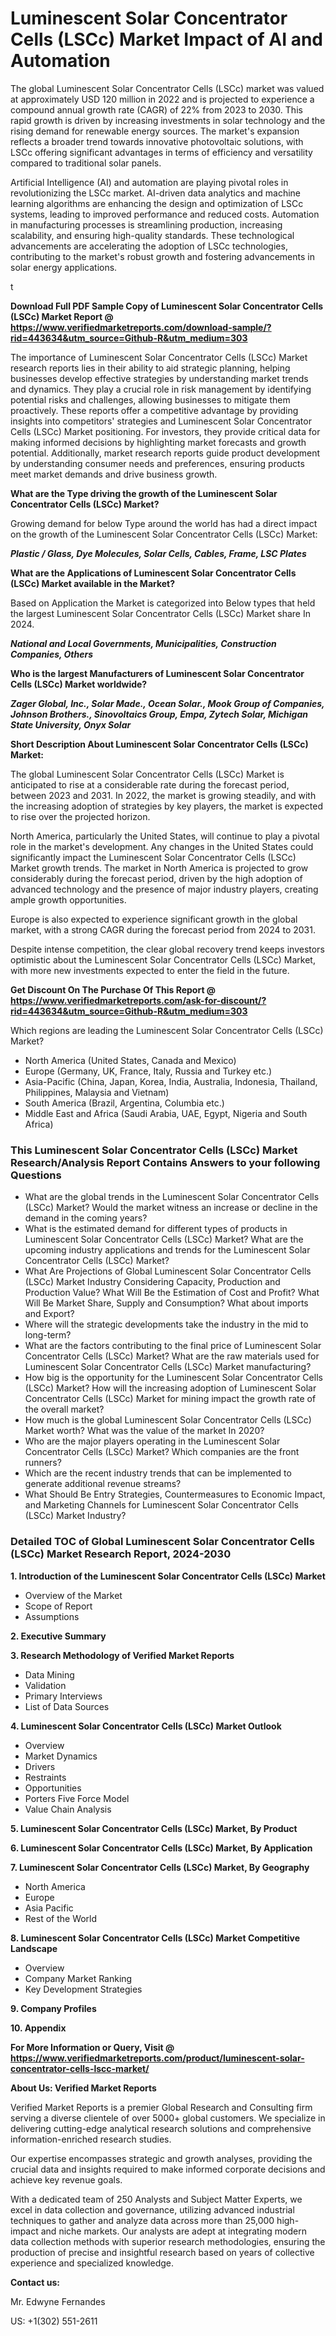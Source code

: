 <meta name="title" content="Global Luminescent Solar Concentrator Cells (LSCc) Market Impact of AI and Automation"><meta name="description" content="The global Luminescent Solar Concentrator Cells (LSCc) market was valued at approximately USD 120 million in 2022 and is projected to experience a compound annual grow"><meta name="title" content="Luminescent Solar Concentrator Cells (LSCc) Market Size, Share, Scope, Trends, Growth, Opportunities, Analysis, Forecast"><h1>Luminescent Solar Concentrator Cells (LSCc) Market Impact of AI and Automation</h1><p>The global Luminescent Solar Concentrator Cells (LSCc) market was valued at approximately USD 120 million in 2022 and is projected to experience a compound annual growth rate (CAGR) of 22% from 2023 to 2030. This rapid growth is driven by increasing investments in solar technology and the rising demand for renewable energy sources. The market's expansion reflects a broader trend towards innovative photovoltaic solutions, with LSCc offering significant advantages in terms of efficiency and versatility compared to traditional solar panels.</p><p>Artificial Intelligence (AI) and automation are playing pivotal roles in revolutionizing the LSCc market. AI-driven data analytics and machine learning algorithms are enhancing the design and optimization of LSCc systems, leading to improved performance and reduced costs. Automation in manufacturing processes is streamlining production, increasing scalability, and ensuring high-quality standards. These technological advancements are accelerating the adoption of LSCc technologies, contributing to the market's robust growth and fostering advancements in solar energy applications.</p>t</p><p id="" class=""><strong>Download Full PDF Sample Copy of Luminescent Solar Concentrator Cells (LSCc) Market Report @ <a href="https://www.verifiedmarketreports.com/download-sample/?rid=443634&utm_source=Github-R&utm_medium=303" target="_blank">https://www.verifiedmarketreports.com/download-sample/?rid=443634&utm_source=Github-R&utm_medium=303</a></strong></p><p>The importance of&nbsp;Luminescent Solar Concentrator Cells (LSCc) Market research reports lies in their ability to aid strategic planning, helping businesses develop effective strategies by understanding market trends and dynamics. They play a crucial role in risk management by identifying potential risks and challenges, allowing businesses to mitigate them proactively. These reports offer a competitive advantage by providing insights into competitors' strategies and Luminescent Solar Concentrator Cells (LSCc) Market positioning. For investors, they provide critical data for making informed decisions by highlighting market forecasts and growth potential. Additionally, market research reports guide product development by understanding consumer needs and preferences, ensuring products meet market demands and drive business growth.</p><p><strong>What are the&nbsp;Type driving the growth of the Luminescent Solar Concentrator Cells (LSCc) Market?</strong></p><p id="" class="">Growing demand for below Type around the world has had a direct impact on the growth of the Luminescent Solar Concentrator Cells (LSCc) Market:</p><em><strong>Plastic / Glass, Dye Molecules, Solar Cells, Cables, Frame, LSC Plates</strong></em></p><strong>What are the&nbsp;Applications&nbsp;of Luminescent Solar Concentrator Cells (LSCc) Market available in the Market?</strong></p><p id="" class="">Based on Application the Market is categorized into Below types that held the largest Luminescent Solar Concentrator Cells (LSCc) Market share In 2024.</p><em><strong>National and Local Governments, Municipalities, Construction Companies, Others</strong></em></p><strong>Who is the largest Manufacturers of Luminescent Solar Concentrator Cells (LSCc) Market worldwide?</strong></p><p><em><strong>Zager Global, Inc., Solar Made., Ocean Solar., Mook Group of Companies, Johnson Brothers., Sinovoltaics Group, Empa, Zytech Solar, Michigan State University, Onyx Solar</strong></em></p><p id="" class=""><strong>Short Description About Luminescent Solar Concentrator Cells (LSCc) Market:</strong></p><p>The global Luminescent Solar Concentrator Cells (LSCc) Market is anticipated to rise at a considerable rate during the forecast period, between 2023 and 2031. In 2022, the market is growing steadily, and with the increasing adoption of strategies by key players, the market is expected to rise over the projected horizon.</p><p>North America, particularly the United States, will continue to play a pivotal role in the market's development. Any changes in the United States could significantly impact the Luminescent Solar Concentrator Cells (LSCc) Market growth trends. The market in North America is projected to grow considerably during the forecast period, driven by the high adoption of advanced technology and the presence of major industry players, creating ample growth opportunities.</p><p>Europe is also expected to experience significant growth in the global market, with a strong CAGR during the forecast period from 2024 to 2031.</p><p>Despite intense competition, the clear global recovery trend keeps investors optimistic about the Luminescent Solar Concentrator Cells (LSCc) Market, with more new investments expected to enter the field in the future.</p><p id="" class=""><strong>Get Discount On The Purchase Of This Report @ <a href="https://www.verifiedmarketreports.com/ask-for-discount/?rid=443634&utm_source=Github-R&utm_medium=303" target="_blank">https://www.verifiedmarketreports.com/ask-for-discount/?rid=443634&utm_source=Github-R&utm_medium=303</a></strong></p>Which regions are leading the Luminescent Solar Concentrator Cells (LSCc) Market?</p><ul><li>North America (United States, Canada and Mexico)</li><li>Europe (Germany, UK, France, Italy, Russia and Turkey etc.)</li><li>Asia-Pacific (China, Japan, Korea, India, Australia, Indonesia, Thailand, Philippines, Malaysia and Vietnam)</li><li>South America (Brazil, Argentina, Columbia etc.)</li><li>Middle East and Africa (Saudi Arabia, UAE, Egypt, Nigeria and South Africa)</li></ul><h3 id="" class="">This Luminescent Solar Concentrator Cells (LSCc) Market Research/Analysis Report Contains Answers to your following Questions</h3><ul><li>What are the global trends in the Luminescent Solar Concentrator Cells (LSCc) Market? Would the market witness an increase or decline in the demand in the coming years?</li><li>What is the estimated demand for different types of products in Luminescent Solar Concentrator Cells (LSCc) Market? What are the upcoming industry applications and trends for the Luminescent Solar Concentrator Cells (LSCc) Market?</li><li>What Are Projections of Global Luminescent Solar Concentrator Cells (LSCc) Market Industry Considering Capacity, Production and Production Value? What Will Be the Estimation of Cost and Profit? What Will Be Market Share, Supply and Consumption? What about imports and Export?</li><li>Where will the strategic developments take the industry in the mid to long-term?</li><li>What are the factors contributing to the final price of Luminescent Solar Concentrator Cells (LSCc) Market? What are the raw materials used for Luminescent Solar Concentrator Cells (LSCc) Market manufacturing?</li><li>How big is the opportunity for the Luminescent Solar Concentrator Cells (LSCc) Market? How will the increasing adoption of Luminescent Solar Concentrator Cells (LSCc) Market for mining impact the growth rate of the overall market?</li><li>How much is the global Luminescent Solar Concentrator Cells (LSCc) Market worth? What was the value of the market In 2020?</li><li>Who are the major players operating in the Luminescent Solar Concentrator Cells (LSCc) Market? Which companies are the front runners?</li><li>Which are the recent industry trends that can be implemented to generate additional revenue streams?</li><li>What Should Be Entry Strategies, Countermeasures to Economic Impact, and Marketing Channels for Luminescent Solar Concentrator Cells (LSCc) Market Industry?</li></ul><h3 id="" class="">Detailed TOC of Global Luminescent Solar Concentrator Cells (LSCc) Market Research Report, 2024-2030</h3><p id="" class=""><strong>1. Introduction of the Luminescent Solar Concentrator Cells (LSCc) Market</strong></p><ul><li>Overview of the Market</li><li>Scope of Report</li><li>Assumptions</li></ul><p id="" class=""><strong>2. Executive Summary</strong></p><p id="" class=""><strong>3. Research Methodology of Verified Market Reports</strong></p><ul><li>Data Mining</li><li>Validation</li><li>Primary Interviews</li><li>List of Data Sources</li></ul><p id="" class=""><strong>4. Luminescent Solar Concentrator Cells (LSCc) Market Outlook</strong></p><ul><li>Overview</li><li>Market Dynamics</li><li>Drivers</li><li>Restraints</li><li>Opportunities</li><li>Porters Five Force Model</li><li>Value Chain Analysis</li></ul><p id="" class=""><strong>5. Luminescent Solar Concentrator Cells (LSCc) Market, By Product</strong></p><p id="" class=""><strong>6. Luminescent Solar Concentrator Cells (LSCc) Market, By Application</strong></p><p id="" class=""><strong>7. Luminescent Solar Concentrator Cells (LSCc) Market, By Geography</strong></p><ul><li>North America</li><li>Europe</li><li>Asia Pacific</li><li>Rest of the World</li></ul><p id="" class=""><strong>8. Luminescent Solar Concentrator Cells (LSCc) Market Competitive Landscape</strong></p><ul><li>Overview</li><li>Company Market Ranking</li><li>Key Development Strategies</li></ul><p id="" class=""><strong>9. Company Profiles</strong></p><p id="" class=""><strong>10. Appendix</strong></p><p id="" class=""><strong>For More Information or Query, Visit @ <a href="https://www.verifiedmarketreports.com/product/luminescent-solar-concentrator-cells-lscc-market/" target="_blank">https://www.verifiedmarketreports.com/product/luminescent-solar-concentrator-cells-lscc-market/</a></strong></p><p id="" class=""><strong>About Us: Verified Market Reports</strong></p><p id="" class="">Verified Market Reports is a premier Global Research and Consulting firm serving a diverse clientele of over 5000+ global customers. We specialize in delivering cutting-edge analytical research solutions and comprehensive information-enriched research studies.</p><p id="" class="">Our expertise encompasses strategic and growth analyses, providing the crucial data and insights required to make informed corporate decisions and achieve key revenue goals.</p><p id="" class="">With a dedicated team of 250 Analysts and Subject Matter Experts, we excel in data collection and governance, utilizing advanced industrial techniques to gather and analyze data across more than 25,000 high-impact and niche markets. Our analysts are adept at integrating modern data collection methods with superior research methodologies, ensuring the production of precise and insightful research based on years of collective experience and specialized knowledge.</p><p id="" class=""><strong>Contact us:</strong></p><p id="" class="">Mr. Edwyne Fernandes</p><p id="" class="">US: +1(302) 551-2611</p>